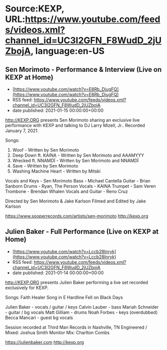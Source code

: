 # Source:KEXP, URL:https://www.youtube.com/feeds/videos.xml?channel_id=UC3I2GFN_F8WudD_2jUZbojA, language:en-US

## Sen Morimoto - Performance & Interview (Live on KEXP at Home)
 - [https://www.youtube.com/watch?v=E8Rb_DiugFQ](https://www.youtube.com/watch?v=E8Rb_DiugFQ)
 - RSS feed: https://www.youtube.com/feeds/videos.xml?channel_id=UC3I2GFN_F8WudD_2jUZbojA
 - date published: 2021-01-15 00:00:00+00:00

http://KEXP.ORG presents Sen Morimoto sharing an exclusive live performance with KEXP and talking to DJ Larry Mizell, Jr.. Recorded January 7, 2021.

Songs:
1. Woof - Written by Sen Morimoto
2. Deep Down ft. KAINA - Written by Sen Morimoto and AAAMYYY
3. Wrecked ft. NNAMDÏ - Written by Sen Morimoto and NNAMDÏ
4. Save - Written by Sen Morimoto
5. Washing Machine Heart - Written by Mitski
 
Vocals and Keys - Sen Morimoto
Bass - Michael Cantella
Guitar - Brian Sanborn
Drums - Ryan, The Person
Vocals - KAINA
Trumpet - Sam Veren
Trombone - Brendan Whalen
Vocals and Guitar - Reno Cruz

Directed by Sen Morimoto & Jake Karlson
Filmed and Edited by Jake Karlson

https://www.sooperrecords.com/artists/sen-morimoto
http://kexp.org

## Julien Baker - Full Performance (Live on KEXP at Home)
 - [https://www.youtube.com/watch?v=Lccb28Inryk](https://www.youtube.com/watch?v=Lccb28Inryk)
 - RSS feed: https://www.youtube.com/feeds/videos.xml?channel_id=UC3I2GFN_F8WudD_2jUZbojA
 - date published: 2021-01-14 00:00:00+00:00

http://KEXP.ORG presents Julien Baker performing a live set recorded exclusively for KEXP.

Songs:
Faith Healer
Song in E
Hardline
Fell on Black Days

Julien Baker - vocals / guitar / keys
Calvin Lauber - bass
Mariah Schneider - guitar / bg vocals
Matt Gilliam - drums
Noah Forbes - keys (overdubbed)
Becca Mancari - guest bg vocals

Session recorded at Third Man Records in Nashville, TN
Engineered / Mixed: Joshua Smith
Monitor Mix: Charlton Combs

https://julienbaker.com
http://kexp.org

